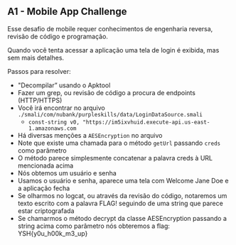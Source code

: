 ## A1 - Mobile App Challenge

Esse desafio de mobile requer conhecimentos de engenharia reversa, revisão de código e programação.

Quando você tenta acessar a aplicação uma tela de login é exibida, mas sem mais detalhes.

Passos para resolver:
  - "Decompilar” usando o Apktool 
  - Fazer um grep, ou revisão de código a procura de endpoints (HTTP/HTTPS)
  - Você irá encontrar no arquivo `./smali/com/nubank/purpleskills/data/LoginDataSource.smali`
    - `const-string v0, "https://im5ixvhuid.execute-api.us-east-1.amazonaws.com`
  - Há diversas menções a `AESEncryption` no arquivo 
  - Note que existe uma chamada para o método `getUrl` passando `creds` como parâmetro
  - O método parece simplesmente concatenar a palavra creds à URL mencionada acima 
  - Nós obtemos um usuário e senha
  - Usamos o usuário e senha, aparece uma tela com Welcome Jane Doe e a aplicação fecha
  - Se olharmos no logcat, ou através da revisão do código, notaremos um texto escrito com a palavra FLAG! seguindo de 
    uma string que parece estar criptografada
  - Se chamarmos o método decrypt da classe AESEncryption passando a string acima como parâmetro nós obteremos a flag:  
    YSH{y0u_h00k_m3_up}

